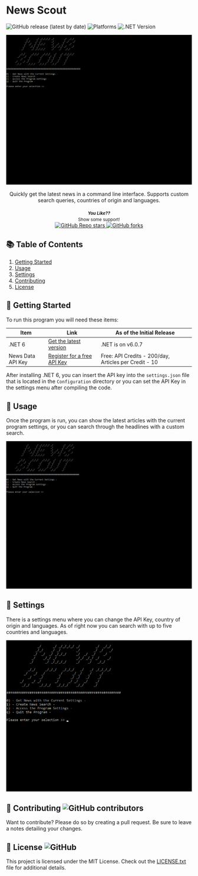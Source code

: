 # News Scout

<div style="display: inline;">
    <img alt="GitHub release (latest by date)" src="https://img.shields.io/github/v/release/zachsanford/NewsScout">
    <img alt="Platforms" src="https://img.shields.io/badge/Platforms-Windows%20%7C%20macOS%20%7C%20Linux-blue">
    <img alt=".NET Version" src="https://img.shields.io/badge/.NET%20Version-.NET%206-blueviolet">
</div>
<br />

![Main-Menu](assets/NewsScout-Main.gif)

<div align="center">
Quickly get the latest news in a command line interface. Supports custom search queries, countries of origin and languages.
<br />
<br />
<small>
    <b><i>You Like??</i></b>
    </br>
    Show some support!
</small>
<br />
<a href="https://github.com/zachsanford/NewsScout">
    <img alt="GitHub Repo stars" src="https://img.shields.io/github/stars/zachsanford/NewsScout?style=social">
</a>
<a href="https://github.com/zachsanford/NewsScout/fork">
    <img alt="GitHub forks" src="https://img.shields.io/github/forks/zachsanford/NewsScout?style=social">
</a>
</div>

## :books: Table of Contents
1. [Getting Started](#getting-started)
2. [Usage](#usage)
3. [Settings](#settings)
4. [Contributing](#contributing)
5. [License](#license)

<a name="getting-started"></a>
## :mega: Getting Started

To run this program you will need these items:

| Item | Link | As of the Initial Release|
| --- | --- | --- |
| .NET 6 | [Get the latest version](https://dotnet.microsoft.com/en-us/download/dotnet/6.0) | .NET is on v6.0.7 |
| News Data API Key | [Register for a free API Key](https://newsdata.io/register) | Free: API Credits - 200/day, Articles per Credit - 10 |

After installing .NET 6, you can insert the API key into the `settings.json` file that is located in the `Configuration` directory or you can set the API Key in the settings menu after compiling the code.

<a name="usage"></a>
## :book: Usage

Once the program is run, you can show the latest articles with the current program settings, or you can search through the headlines with a custom search.

![Search](assets/NewsScout-Search.gif)

<a name="settings"></a>
## :wrench: Settings

There is a settings menu where you can change the API Key, country of origin and languages. As of right now you can search with up to five countries and languages.

![Settings](assets/NewsScout-Settings.gif)

<a name="contributing"><a/>
## :construction: Contributing <img alt="GitHub contributors" src="https://img.shields.io/github/contributors/zachsanford/NewsScout">

Want to contribute? Please do so by creating a pull request. Be sure to leave a notes detailing your changes.

<a name="license"><a/>
## :page_with_curl: License <img alt="GitHub" src="https://img.shields.io/github/license/zachsanford/NewsScout">

This project is licensed under the MIT License. Check out the [LICENSE.txt](https://github.com/zachsanford/NewsScout/blob/master/LICENSE.txt) file for additional details.
